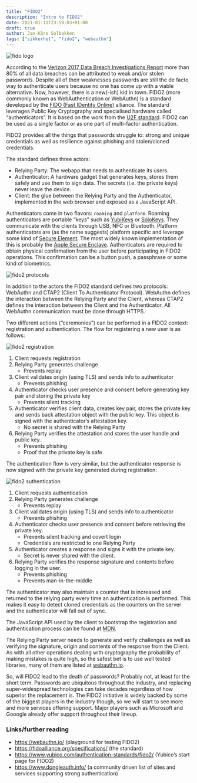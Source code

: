 ```yaml
---
title: "FIDO2"
description: "Intro to FIDO2"
date: 2021-01-11T23:58:03+01:00
draft: true
author: Jan-Kåre Solbakken
tags: ["sikkerhet", "fido2", "webauthn"]
---
```


![fido logo](/blog/images/fido_logo.png) 

According to the [Verizon 2017 Data Breach Investigations Report](https://enterprise.verizon.com/resources/reports/2017_dbir.pdf) more than 80% of all data breaches can be attributed to weak and/or stolen passwords. Despite all of their weaknesses passwords are still the de facto way to authenticate users because no one has come up with a viable alternative. Now, however, there is a new(-ish) kid in town. FIDO2 (more commonly known as WebAuthentication or WebAuthn) is a standard developed by the [FIDO (Fast IDentity Online)](https://fidoalliance.org/) alliance. The standard leverages Public Key Cryptography and specialised hardware called “authenticators”. It is based on the work from the [U2F standard](https://en.wikipedia.org/wiki/Universal_2nd_Factor). FIDO2 can be used as a single factor or as one part of multi-factor authentication.

FIDO2 provides all the things that passwords struggle to: strong and unique credentials as well as resilience against phishing and stolen/cloned credentials.

The standard defines three actors:

- Relying Party: The webapp that needs to authenticate its users.
- Authenticator: A hardware gadget that generates keys, stores them safely and use them to sign data. The secrets (i.e. the private keys) never leave the device.
- Client: the glue between the Relying Party and the Authenticator, implemented in the web browser and exposed as a JavaScript API.

Authenticators come in two flavors: `roaming` and `platform`. Roaming authenticators are portable “keys” such as [YubiKeys](https://www.yubico.com/products) or [SoloKeys](https://solokeys.com). They communicate with the clients through USB, NFC or Bluetooth. Platform authenticators are (as the name suggests) platform specific and leverage some kind of [Secure Element](https://encyclopedia.kaspersky.com/glossary/secure-element/). The most widely known implementation of this is probably the [Apple Secure Enclave](https://support.apple.com/en-gb/guide/security/sec59b0b31ff/web). Authenticators are required to obtain physical confirmation from the user before participating in FIDO2 operations. This confirmation can be a button push, a passphrase or some kind of biometrics.

![fido2 protocols](/blog/images/fido2_protocols.png) 

In addition to the actors the FIDO2 standard defines two protocols: WebAuthn and CTAP2 (Client To Authenticator Protocol). WebAuthn defines the interaction between the Relying Party and the Client, whereas CTAP2 defines the interaction between the Client and the Authenticator. All WebAuthn communication must be done through HTTPS.

Two different actions (“ceremonies”) can be performed in a FIDO2 context: registration and authentication. The flow for registering a new user is as follows:

![fido2 registration](/blog/images/fido2_registration.png) 

1. Client requests registration
2. Relying Party generates challenge
   - Prevents replay
3. Client validates origin (using TLS) and sends info to authenticator
   - Prevents phishing
4. Authenticator checks user presence and consent before generating key pair and storing the private key
   - Prevents silent tracking
5. Authenticator verifies client data, creates key pair, stores the private key and sends back attestation object with the public key. This object is signed with the authenticator’s attestation key.
   - No secret is shared with the Relying Party
6. Relying Party verifies the attestation and stores the user handle and public key.
   - Prevents phishing
   - Proof that the private key is safe

The authentication flow is very similar, but the authenticator response is now signed with the private key generated during registration:

![fido2 suthentication](/blog/images/fido2_authentication.png) 

1. Client requests authentication
2. Relying Party generates challenge
   - Prevents replay
3. Client validates origin (using TLS) and sends info to authenticator
   - Prevents phishing
4. Authenticator checks user presence and consent before retrieving the private key.
   - Prevents silent tracking and covert login
   - Credentials are restricted to one Relying Party
5. Authenticator creates a response and signs it with the private key.
   - Secret is never shared with the client.
6. Relying Party verifies the response signature and contents before logging in the user.
   - Prevents phishing
   - Prevents man-in-the-middle

The authenticator may also maintain a counter that is increased and returned to the relying party every time an authentication is performed. This makes it easy to detect cloned credentials as the counters on the server and the authenticator will fall out of sync. 

The JavaScript API used by the client to bootstrap the registration and authentication process can be found at [MDN](https://developer.mozilla.org/en-US/docs/Web/API/Web_Authentication_API). 

The Relying Party server needs to generate and verify challenges as well as verifying the signature, origin and contents of the response from the Client. As with all other operations dealing with cryptography the probability of making mistakes is quite high, so the safest bet is to use well tested libraries, many of them are listed at [webauthn.io](https://webauthn.io/).

So, will FIDO2 lead to the death of passwords? Probably not, at least for the short term. Passwords are ubiquitous throughout the industry, and replacing super-widespread technologies can take decades regardless of how superior the replacement is. The FIDO2 initiative is widely backed by some of the biggest players in the industry though, so we will start to see more and more services offering support. Major players such as Microsoft and Gooogle already offer support throughout their lineup.

### Links/further reading
- https://webauthn.io/ (playground for testing FIDO2)
- https://fidoalliance.org/specifications/ (the standard)
- https://www.yubico.com/authentication-standards/fido2/ (Yubico’s start page for FIDO2)
- https://www.dongleauth.info/ (a community driven list of sites and services supporting strong authentication)
